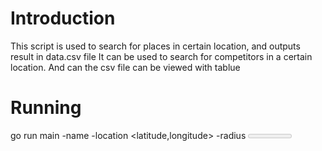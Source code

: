# Introduction

This script is used to search for places in certain location, and outputs result in data.csv file
It can be used to search for competitors in a certain location. And can the csv file can be viewed with tablue

# Running

  go run main -name <place name> -location <latitude,longitude> -radius <meter> -key <google maps api key>
  go run main -name resturant -location 24.796074,46.669509 -radius 3000 -key AIzaSyCcPIcquBDB3P1UiHnwLVAedatHkyib4qg
